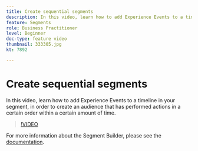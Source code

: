 ```yaml
---
title: Create sequential segments
description: In this video, learn how to add Experience Events to a timeline in your segment, in order to create an audience that has performed actions in a certain order within a certain amount of time.
feature: Segments
role: Business Practitioner
level: Beginner
doc-type: feature video
thumbnail: 333305.jpg
kt: 7892

---
```


# Create sequential segments

In this video, learn how to add Experience Events to a timeline in your segment, in order to create an audience that has performed actions in a certain order within a certain amount of time.

>[!VIDEO](https://video.tv.adobe.com/v/333305/?quality=12&learn=on)

For more information about the Segment Builder, please see the [documentation](https://experienceleague.adobe.com/docs/experience-platform/segmentation/ui/segment-builder.html?lang=en#audiences).
